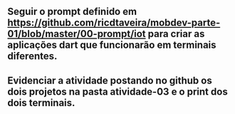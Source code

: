 ## Seguir o prompt definido em https://github.com/ricdtaveira/mobdev-parte-01/blob/master/00-prompt/iot para criar as aplicações dart que funcionarão em terminais diferentes.
## Evidenciar a atividade postando no github os dois projetos na pasta atividade-03 e o print dos dois terminais.
